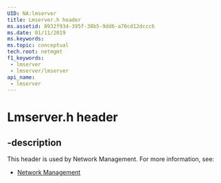 ```yaml
---
UID: NA:lmserver
title: Lmserver.h header
ms.assetid: 8932f934-395f-38b5-9dd6-a70cd12dccc6
ms.date: 01/11/2019
ms.keywords: 
ms.topic: conceptual
tech.root: netmgmt
f1_keywords:
 - lmserver
 - lmserver/lmserver
api_name:
 - lmserver
---
```


# Lmserver.h header


## -description

This header is used by Network Management. For more information, see:

- [Network Management](../_netmgmt/index.md)

